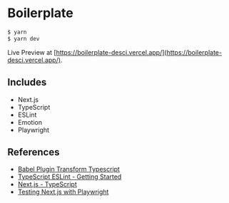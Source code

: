 # Boilerplate

```sh
$ yarn
$ yarn dev
```

Live Preview at [https://boilerplate-desci.vercel.app/](https://boilerplate-desci.vercel.app/).

## Includes

- Next.js  
- TypeScript  
- ESLint  
- Emotion  
- Playwright

## References

- [Babel Plugin Transform Typescript](https://babeljs.io/docs/en/babel-plugin-transform-typescript)  
- [TypeScript ESLint - Getting Started](https://github.com/typescript-eslint/typescript-eslint/blob/master/docs/getting-started/linting/README.md)
- [Next.js - TypeScript](https://nextjs.org/docs/basic-features/typescript)
- [Testing Next.js with Playwright](https://frontend-digest.com/using-playwright-to-test-next-js-applications-80a767540091)

